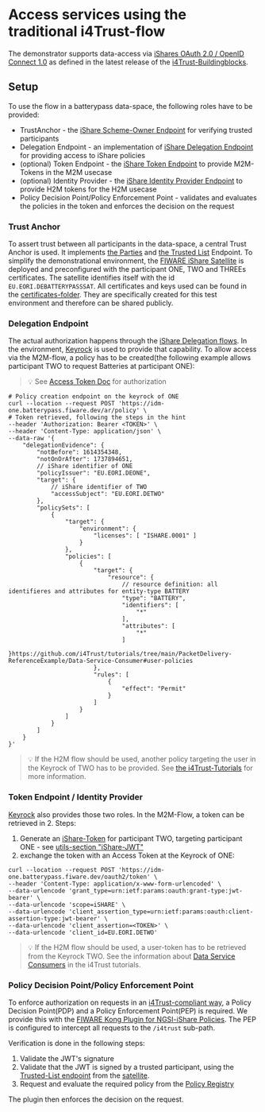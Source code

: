 # Access services using the traditional i4Trust-flow

The demonstrator supports data-access via [iShares OAuth 2.0 / OpenID Connect 1.0](https://dev.ishare.eu/introduction/standards.html) as defined in the latest release of the [i4Trust-Buildingblocks](https://github.com/i4Trust/building-blocks).

## Setup 

To use the flow in a batterypass data-space, the following roles have to be provided:

- TrustAnchor - the [iShare Scheme-Owner Endpoint](https://dev.ishare.eu/scheme-owner/parties-id.html) for verifying trusted participants
- Delegation Endpoint - an implementation of [iShare Delegation Endpoint](https://dev.ishare.eu/delegation/endpoint.html) for providing access to iShare policies
- (optional) Token Endpoint - the [iShare Token Endpoint](https://dev.ishare.eu/common/token.html) to provide M2M-Tokens in the M2M usecase
- (optional) Identity Provider - the [iShare Identity Provider Endpoint](https://dev.ishare.eu/identity-provider/authorize.html) to provide H2M tokens for the H2M usecase
- Policy Decision Point/Policy Enforcement Point - validates and evaluates the policies in the token and enforces the decision on the request

### Trust Anchor

To assert trust between all participants in the data-space, a central Trust Anchor is used. It implements [the Parties](https://dev.ishare.eu/scheme-owner/parties.html) and [the Trusted List](https://dev.ishare.eu/scheme-owner/trusted-list.html) Endpoint. To simplify the demonstrational environment, the [FIWARE iShare Satellite](https://github.com/FIWARE/ishare-satellite) is deployed and preconfigured with the participant ONE, TWO and THREEs certificates.
The satellite identifies itself with the id ```EU.EORI.DEBATTERYPASSSAT```.
All certificates and keys used can be found in the [certificates-folder](../certificates/). They are specifically created for this test environment and therefore can be shared publicly.

### Delegation Endpoint

The actual authorization happens through the [iShare Delegation flows](https://dev.ishare.eu/delegation/endpoint.html). In the environment, [Keyrock](https://github.com/ging/fiware-idm) is used to provide that capability. To allow access via the M2M-flow, a policy has to be created(the following example allows participant TWO to request Batteries at participant ONE):

> :bulb: See [Access Token Doc](../README.md#policyregistry-access-token) for authorization

```shell
# Policy creation endpoint on the keyrock of ONE
curl --location --request POST 'https://idm-one.batterypass.fiware.dev/ar/policy' \
# Token retrieved, following the steps in the hint
--header 'Authorization: Bearer <TOKEN>' \
--header 'Content-Type: application/json' \
--data-raw '{
	"delegationEvidence": {
		"notBefore": 1614354348,
		"notOnOrAfter": 1737894651,
        // iShare identifier of ONE
		"policyIssuer": "EU.EORI.DEONE",
		"target": {
            // iShare identifier of TWO
			"accessSubject": "EU.EORI.DETWO"
		},
		"policySets": [
			{   
                "target": {
                    "environment": {
                        "licenses": [ "ISHARE.0001" ]
                    }  
                },
				"policies": [
					{
						"target": {
							"resource": {
                                // resource definition: all identifieres and attributes for entity-type BATTERY
								"type": "BATTERY",
								"identifiers": [
									"*"
								],
								"attributes": [
									"*"
								]
							}https://github.com/i4Trust/tutorials/tree/main/PacketDelivery-ReferenceExample/Data-Service-Consumer#user-policies
						},
						"rules": [
							{
								"effect": "Permit"
							}
						]
					}
				]
			}
		]
	}
}'
```

> :bulb: If the H2M flow should be used, another policy targeting the user in the Keyrock of TWO has to be provided. See [the i4Trust-Tutorials](https://github.com/i4Trust/tutorials/tree/main/PacketDelivery-ReferenceExample/Data-Service-Consumer#user-policies) for more information.

### Token Endpoint / Identity Provider

[Keyrock](https://github.com/ging/fiware-idm) also provides those two roles. In the M2M-Flow, a token can be retrieved in 2. Steps:

1. Generate an [iShare-Token](https://dev.ishare.eu/introduction/jwt.html) for participant TWO, targeting participant ONE - see [utils-section "iShare-JWT"](../README.md#ishare-jwt)
2. exchange the token with an Access Token at the Keyrock of ONE:
```shell
curl --location --request POST 'https://idm-one.batterypass.fiware.dev/oauth2/token' \
--header 'Content-Type: application/x-www-form-urlencoded' \
--data-urlencode 'grant_type=urn:ietf:params:oauth:grant-type:jwt-bearer' \
--data-urlencode 'scope=iSHARE' \
--data-urlencode 'client_assertion_type=urn:ietf:params:oauth:client-assertion-type:jwt-bearer' \
--data-urlencode 'client_assertion=<TOKEN>' \
--data-urlencode 'client_id=EU.EORI.DETWO'
```

> :bulb: If the H2M flow should be used, a user-token has to be retrieved from the Keyrock TWO. See the information about [Data Service Consumers](https://github.com/i4Trust/tutorials/tree/main/PacketDelivery-ReferenceExample/Data-Service-Consumer#data-service-consumer) in the i4Trust tutorials.

### Policy Decision Point/Policy Enforcement Point

To enforce authorization on requests in an [i4Trust-compliant way](https://github.com/i4Trust), a Policy Decision Point(PDP) and a Policy Enforcement Point(PEP) is required. We provide this with the [FIWARE Kong Plugin for NGSI-iShare Policies](https://github.com/FIWARE/kong-plugins-fiware). The PEP is configured to intercept all requests to the ```/i4trust``` sub-path.

Verification is done in the following steps:

1. Validate the JWT's signature
2. Validate that the JWT is signed by a trusted participant, using the [Trusted-List endpoint](https://dev.ishare.eu/scheme-owner/trusted-list.html) from the [satellite](#trust-anchor).
3. Request and evaluate the required policy from the [Policy Registry](#delegation-endpoint)

The plugin then enforces the decision on the request.

